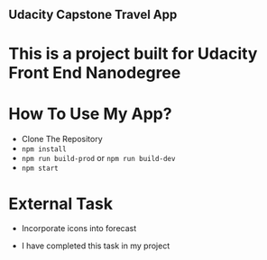 ## Udacity Capstone Travel App

# This is a project built for Udacity Front End Nanodegree

# How To Use My App?
- Clone The Repository
- `npm install`
- `npm run build-prod` or `npm run build-dev`
- `npm start`

# External Task

- Incorporate icons into forecast

- I have completed this task in my project